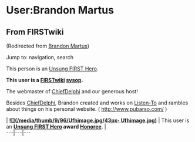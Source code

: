 # User:Brandon Martus

## From FIRSTwiki

(Redirected from [Brandon Martus](/index.php?title=Brandon_Martus&redirect=no "Brandon Martus"))

Jump to: navigation, search

This person is an [Unsung FIRST Hero](Unsung_FIRST_Hero "Unsung
FIRST Hero").

**This user is a [FIRSTwiki](FIRSTwiki "FIRSTwiki") [sysop](FIRSTwiki:Administrators "FIRSTwiki:Administrators").**

The webmaster of [ChiefDelphi](ChiefDelphi "ChiefDelphi") and our generous host!

Besides [ChiefDelphi](ChiefDelphi "ChiefDelphi"), Brandon created and works on [Listen-To](/index.php?title=Listen-To&action=edit "Listen-To") and rambles about things on his personal website. ( <http://www.pubarso.com/> )

| **[![](/media/thumb/9/96/Ufhimage.jpg/43px-
Ufhimage.jpg)](Image:Ufhimage.jpg)** | This user is an **[Unsung FIRST Hero](Unsung_FIRST_Hero "Unsung FIRST Hero") award [Honoree](Category:Unsung_FIRST_Heroes "Category:Unsung FIRST
Heroes")**. |<br>
---|---|---
